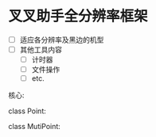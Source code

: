 # 叉叉助手全分辨率框架

- [ ] 适应各分辨率及黑边的机型
- [ ] 其他工具内容
  - [ ] 计时器
  - [ ] 文件操作
  - [ ] etc.

核心:

class Point:

class MutiPoint: